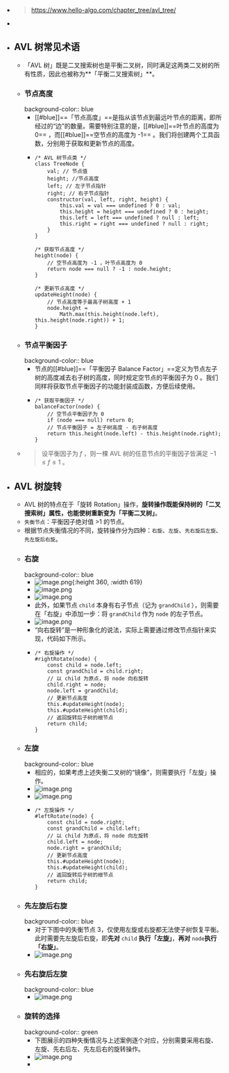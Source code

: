 - > https://www.hello-algo.com/chapter_tree/avl_tree/
-
- ## AVL 树常见术语
	- 「AVL 树」既是二叉搜索树也是平衡二叉树，同时满足这两类二叉树的所有性质，因此也被称为**「平衡二叉搜索树」**。
	- ### 节点高度
	  background-color:: blue
		- [[#blue]]==「节点高度」==是指从该节点到最远叶节点的距离，即所经过的“边”的数量。需要特别注意的是，[[#blue]]==叶节点的高度为 0== ，而[[#blue]]==空节点的高度为 -1== 。我们将创建两个工具函数，分别用于获取和更新节点的高度。
		- ```
		  /* AVL 树节点类 */
		  class TreeNode {
		      val; // 节点值
		      height; //节点高度
		      left; // 左子节点指针
		      right; // 右子节点指针
		      constructor(val, left, right, height) {
		          this.val = val === undefined ? 0 : val;
		          this.height = height === undefined ? 0 : height;
		          this.left = left === undefined ? null : left;
		          this.right = right === undefined ? null : right;
		      }
		  }
		  
		  /* 获取节点高度 */
		  height(node) {
		      // 空节点高度为 -1 ，叶节点高度为 0
		      return node === null ? -1 : node.height;
		  }
		  
		  /* 更新节点高度 */
		  updateHeight(node) {
		      // 节点高度等于最高子树高度 + 1
		      node.height =
		          Math.max(this.height(node.left), this.height(node.right)) + 1;
		  }
		  ```
	- ### 节点平衡因子
	  background-color:: blue
		- 节点的[[#blue]]==「平衡因子 Balance Factor」==定义为节点左子树的高度减去右子树的高度，同时规定空节点的平衡因子为 0 。我们同样将获取节点平衡因子的功能封装成函数，方便后续使用。
		- ```
		  /* 获取平衡因子 */
		  balanceFactor(node) {
		      // 空节点平衡因子为 0
		      if (node === null) return 0;
		      // 节点平衡因子 = 左子树高度 - 右子树高度
		      return this.height(node.left) - this.height(node.right);
		  }
		  ```
	- > 设平衡因子为 $f$ ，则一棵 AVL 树的任意节点的平衡因子皆满足 $−1≤f≤1$ 。
- ## AVL 树旋转
	- AVL 树的特点在于「旋转 Rotation」操作，**旋转操作既能保持树的「二叉搜索树」属性，也能使树重新变为「平衡二叉树」**。
	- `失衡节点`：平衡因子绝对值 >1 的节点。
	- 根据节点失衡情况的不同，旋转操作分为四种：`右旋`、`左旋`、`先右旋后左旋`、`先左旋后右旋`。
	- ### 右旋
	  background-color:: blue
		- ![image.png](../assets/image_1686061749681_0.png){:height 360, :width 619}
		- ![image.png](../assets/image_1686061767637_0.png)
		- ![image.png](../assets/image_1686061796701_0.png)
		- 此外，如果节点 `child` 本身有右子节点（记为 `grandChild` ），则需要在「右旋」中添加一步：将 `grandChild` 作为 `node` 的左子节点。
		- ![image.png](../assets/image_1686061971914_0.png)
		- “向右旋转”是一种形象化的说法，实际上需要通过修改节点指针来实现，代码如下所示。
		- ```
		  /* 右旋操作 */
		  #rightRotate(node) {
		      const child = node.left;
		      const grandChild = child.right;
		      // 以 child 为原点，将 node 向右旋转
		      child.right = node;
		      node.left = grandChild;
		      // 更新节点高度
		      this.#updateHeight(node);
		      this.#updateHeight(child);
		      // 返回旋转后子树的根节点
		      return child;
		  }
		  ```
	- ### 左旋
	  background-color:: blue
		- 相应的，如果考虑上述失衡二叉树的“镜像”，则需要执行「左旋」操作。
		- ![image.png](../assets/image_1686062182855_0.png)
		- ![image.png](../assets/image_1686062196875_0.png)
		- ```
		  /* 左旋操作 */
		  #leftRotate(node) {
		      const child = node.right;
		      const grandChild = child.left;
		      // 以 child 为原点，将 node 向左旋转
		      child.left = node;
		      node.right = grandChild;
		      // 更新节点高度
		      this.#updateHeight(node);
		      this.#updateHeight(child);
		      // 返回旋转后子树的根节点
		      return child;
		  }
		  ```
	- ### 先左旋后右旋
	  background-color:: blue
		- 对于下图中的失衡节点 3，仅使用左旋或右旋都无法使子树恢复平衡。此时需要先左旋后右旋，即**先对** `child` **执行「左旋」**，**再对** `node`**执行「右旋」**。
		- ![image.png](../assets/image_1686062663968_0.png)
	- ### 先右旋后左旋
	  background-color:: blue
		- ![image.png](../assets/image_1686062768370_0.png)
	- ### 旋转的选择
	  background-color:: green
		- 下图展示的四种失衡情况与上述案例逐个对应，分别需要采用右旋、左旋、先右后左、先左后右的旋转操作。
		- ![image.png](../assets/image_1686062833227_0.png)
		-